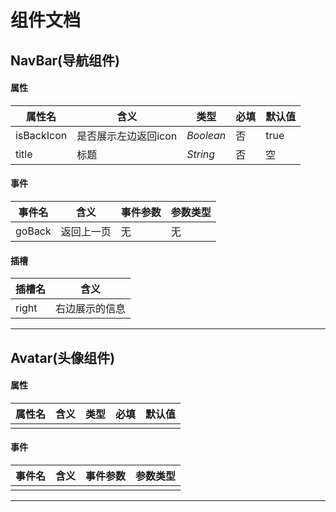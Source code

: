# 组件文档

## NavBar(导航组件)





#### 属性

| 属性名     | 含义                 | 类型      | 必填 | 默认值 |
| ---------- | -------------------- | --------- | ---- | ------ |
| isBackIcon | 是否展示左边返回icon | *Boolean* | 否   | true   |
| title      | 标题                 | *String*  | 否   | 空     |

#### 事件

| 事件名 | 含义       | 事件参数 | 参数类型 |
| ------ | ---------- | -------- | -------- |
| goBack | 返回上一页 | 无       | 无       |

#### 插槽

| 插槽名 | 含义           |
| ------ | -------------- |
| right  | 右边展示的信息 |



------












## Avatar(头像组件)



#### 属性

| 属性名 | 含义 | 类型 | 必填 | 默认值 |
| ------ | ---- | ---- | ---- | ------ |
|        |      |      |      |        |

#### 事件

| 事件名 | 含义 | 事件参数 | 参数类型 |
| ------ | ---- | -------- | -------- |
|        |      |          |          |



------



